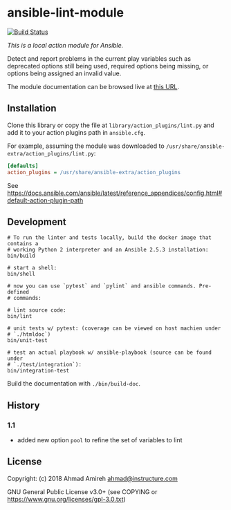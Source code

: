 # ansible-lint-module

[![Build Status](https://travis-ci.org/amireh/ansible-lint-module.svg?branch=master)](https://travis-ci.org/amireh/ansible-lint-module)

_This is a local action module for Ansible._

Detect and report problems in the current play variables such as deprecated
options still being used, required options being missing, or options being
assigned an invalid value.

The module documentation can be browsed live at [this
URL](https://amireh.github.io/ansible-lint-module/modules/lint_module.html).

## Installation

Clone this library or copy the file at `library/action_plugins/lint.py` and add
it to your action plugins path in `ansible.cfg`.

For example, assuming the module was downloaded to
`/usr/share/ansible-extra/action_plugins/lint.py`:

```ini
[defaults]
action_plugins = /usr/share/ansible-extra/action_plugins
```

See https://docs.ansible.com/ansible/latest/reference_appendices/config.html#default-action-plugin-path

## Development

```shell
# To run the linter and tests locally, build the docker image that contains a
# working Python 2 interpreter and an Ansible 2.5.3 installation:
bin/build

# start a shell:
bin/shell

# now you can use `pytest` and `pylint` and ansible commands. Pre-defined 
# commands:

# lint source code:
bin/lint

# unit tests w/ pytest: (coverage can be viewed on host machien under
# `./htmldoc`)
bin/unit-test

# test an actual playbook w/ ansible-playbook (source can be found under
# `./test/integration`):
bin/integration-test
```

Build the documentation with `./bin/build-doc`.

## History

### 1.1

- added new option `pool` to refine the set of variables to lint


## License

Copyright: (c) 2018 Ahmad Amireh <ahmad@instructure.com>

GNU General Public License v3.0+ (see COPYING or https://www.gnu.org/licenses/gpl-3.0.txt)
